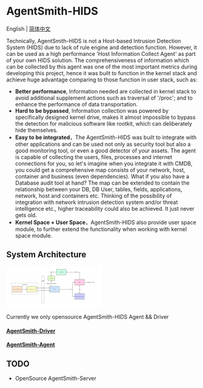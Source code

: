 # AgentSmith-HIDS

English | [简体中文](README-zh_CN.md)

Technically, AgentSmith-HIDS is not a Host-based Intrusion Detection System (HIDS) due to lack of rule engine and detection function. However, it can be used as a high performance 'Host Information Collect Agent' as part of your own HIDS solution.
The comprehensiveness of information which can be collected by this agent was one of the most important metrics during developing this project, hence it was built to function in the kernel stack and achieve huge advantage comparing to those function in user stack, such as:

* **Better performance**, Information needed are collected in kernel stack to avoid additional supplement actions such as traversal of '/proc'; and to enhance the performance of data transportation.
* **Hard to be bypassed**, Information collection was powered by specifically designed kernel drive, makes it almost impossible to bypass the detection for malicious software like rootkit, which can deliberately hide themselves.
* **Easy to be integrated**，The AgentSmith-HIDS was built to integrate with other applications and can be used not only as security tool but also a good monitoring tool, or even a good detector of your assets. The agent is capable of collecting the users, files, processes and internet connections for you, so let's imagine when you integrate it with CMDB, you could get a comprehensive map consists of your network, host, container and business (even dependencies). What if you also have a Database audit tool at hand? The map can be extended to contain the relationship between your DB, DB User, tables, fields, applications, network, host and containers etc. Thinking of the possibility of integration with network intrusion detection system and/or threat intelligence etc., higher traceability could also be achieved. It just never gets old.
* **Kernel Space + User Space**，AgentSmith-HIDS also provide user space module, to further extend the functionality when working with kernel space module.

## System Architecture

<img src="./AgentSmith-HIDS.png" width="50%" height="50%"/>

Currently we only opensource AgentSmith-HIDS Agent && Driver

#### [AgentSmith-Driver](https://github.com/bytedance/AgentSmith-HIDS/tree/main/driver)

#### [AgentSmith-Agent](https://github.com/bytedance/AgentSmith-HIDS/tree/main/agent)

## TODO
* OpenSource AgentSmith-Server